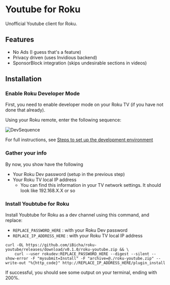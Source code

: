 # Youtube for Roku
Unofficial Youtube client for Roku.

## Features
- No Ads (I guess that's a feature)
- Privacy driven (uses Invidious backend)
- SponsorBlock integration (skips undesirable sections in videos)

## Installation

### Enable Roku Developer Mode
First, you need to enable developer mode on your Roku TV (if you have not done that already).

Using your Roku remote, enter the following sequence:

![DevSequence](https://image.roku.com/ZHZscHItMTc2/dev-startup1.png)

For full instructions, see [Steps to set up the development environment](https://developer.roku.com/en-ca/docs/developer-program/getting-started/developer-setup.md)

### Gather your info
By now, you show have the following
- Your Roku Dev password (setup in the previous step)
- Your Roku TV local IP address
  - You can find this information in your TV network settings. It should look like 192.168.X.X or so

### Install Youbtube for Roku

Install Youbtube for Roku as a dev channel using this command, and replace:
- `REPLACE_PASSWORD_HERE` : with your Roku Dev password
- `REPLACE_IP_ADDRESS_HERE` : with your Roku TV local IP address
```
curl -OL https://github.com/iBicha/roku-youtube/releases/download/v0.1.0/roku-youtube.zip && \
	curl --user rokudev:REPLACE_PASSWORD_HERE --digest --silent --show-error -F "mysubmit=Install" -F "archive=@./roku-youtube.zip" --write-out "%{http_code}" http://REPLACE_IP_ADDRESS_HERE/plugin_install
```
If successful, you should see some output on your terminal, ending with 200%.
